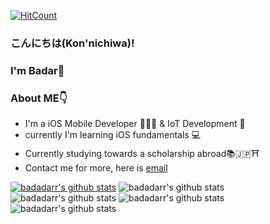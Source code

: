 [![HitCount](http://hits.dwyl.com/badadarr/badadarr/READMEmd.svg)](http://hits.dwyl.com/badadarr/badadarr/READMEmd)
### こんにちは(Kon'nichiwa)! 

### I'm Badar👋


### About ME👇
* I'm a iOS Mobile Developer 👨🏻‍💻  & IoT Development 🤖
* currently I'm learning iOS fundamentals 💻
* Currently studying towards a scholarship abroad📚🇯🇵⛩
* Contact me for more, here is [email](badar.maulana.techno@gmail.com)

[![badadarr's github stats](https://github-readme-stats.vercel.app/api?username=badadarr)](https://github.com/badadarr/github-readme-stats)
![badadarr's github stats](https://github-readme-stats.vercel.app/api?username=badadarr&hide=contribs,prs)
![badadarr's github stats](https://github-readme-stats.vercel.app/api?username=badadarr&count_private=true)
![badadarr's github stats](https://github-readme-stats.vercel.app/api?username=badadarr&show_icons=true)
![badadarr's github stats](https://github-readme-stats.vercel.app/api?username=badadarr&show_icons=true&theme=radical)



